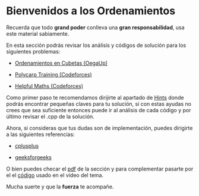 # Bienvenidos a los Ordenamientos 


Recuerda que todo **grand poder** conlleva una **gran responsabilidad**, usa este material sabiamente. 

En esta sección podrás revisar los análisis y códigos de solución para los siguientes problemas:

+ [Ordenamientos en Cubetas (OegaUp)](https://omegaup.com/arena/problem/Ordenando-en-cubetas/#problems)

+ [Polycarp Training (Codeforces)](https://codeforces.com/problemset/problem/1165/B)

+ [Helpful Maths (Codeforces)](https://codeforces.com/problemset/problem/339/A)

Como primer paso te recomendamos dirijirte al apartado de [Hints](https://github.com/CPCESFM/Material-Apoyo-Tutoriales/blob/master/vector/Hints.md) donde podrás encontrar pequeñas claves para tu solución, si con estas ayudas no crees que sea suficiente entonces puede ir al análisis de cada código y por último revisar el .cpp de la solución.

Ahora, si consideras que tus dudas son de implementación, puedes dirigirte a las siguientes referencias:

+ [cplusplus](http://www.cplusplus.com/reference/algorithm/sort/)

+ [geeksforgeeks](https://www.geeksforgeeks.org/sort-c-stl/)

O bien puedes checar el [pdf](https://github.com/CPCESFM/Material-Apoyo-Tutoriales/blob/master/sort/sort.pdf) de la sección y para complementar pasarte por el
el [código](https://github.com/CPCESFM/Material-Apoyo-Tutoriales/blob/master/sort/SortFunctions.cpp) usado en el video del tema. 

Mucha suerte y que la **fuerza** te acompañe. 
